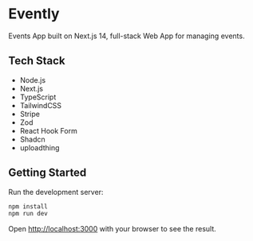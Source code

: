 # Evently
Events App built on Next.js 14, full-stack Web App for managing events.

## Tech Stack
- Node.js
- Next.js
- TypeScript
- TailwindCSS
- Stripe
- Zod
- React Hook Form
- Shadcn
- uploadthing

## Getting Started

Run the development server:

```bash
npm install
npm run dev
```

Open [http://localhost:3000](http://localhost:3000) with your browser to see the result.
